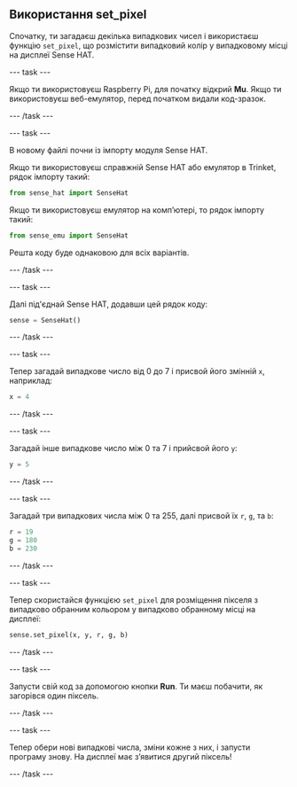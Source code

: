 ## Використання set_pixel

Спочатку, ти загадаєш декілька випадкових чисел і використаєш функцію `set_pixel`, що розмістити випадковий колір у випадковому місці на дисплеї Sense HAT.

--- task ---

Якщо ти використовуєш Raspberry Pi, для початку відкрий **Mu**. Якщо ти використовуєш веб-емулятор, перед початком видали код-зразок.

--- /task ---

--- task ---

В новому файлі почни із імпорту модуля Sense HAT.

Якщо ти використовуєш справжній Sense HAT або емулятор в Trinket, рядок імпорту такий:

```python
from sense_hat import SenseHat
```

Якщо ти використовуєш емулятор на комп’ютері, то рядок імпорту такий:

```python
from sense_emu import SenseHat
```

Решта коду буде однаковою для всіх варіантів.

--- /task ---

--- task ---

Далі під'єднай Sense HAT, додавши цей рядок коду:

```python
sense = SenseHat()
```

--- /task ---

--- task ---

Тепер загадай випадкове число від 0 до 7 і присвой його змінній `x`, наприклад:

```python
x = 4
```

--- /task ---

--- task ---

Загадай інше випадкове число між 0 та 7 і прийсвой його `y`:

```python
y = 5
```

--- /task ---

--- task ---

Загадай три випадкових числа між 0 та 255, далі присвой їх `r`, `g`, та `b`:

```python
r = 19
g = 180
b = 230
```

--- /task ---

--- task ---

Тепер скористайся функцією `set_pixel` для розміщення пікселя з випадково обранним кольором у випадково обранному місці на дисплеї:

```python
sense.set_pixel(x, y, r, g, b)
```

--- /task ---

--- task ---

Запусти свій код за допомогою кнопки **Run**. Ти маєш побачити, як загорівся один піксель.

--- /task ---

--- task ---

Тепер обери нові випадкові числа, зміни кожне з них, і запусти програму знову. На дисплеї має з’явитися другий піксель!

--- /task ---
